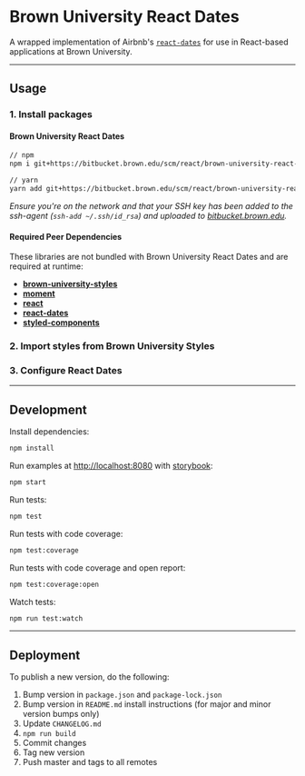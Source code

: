 # Brown University React Dates

A wrapped implementation of Airbnb's [`react-dates`](https://github.com/airbnb/react-dates) for use in React-based applications at Brown University.

---

## Usage

### 1. Install packages

#### Brown University React Dates

```sh
// npm
npm i git+https://bitbucket.brown.edu/scm/react/brown-university-react-dates.git#semver:^0.1

// yarn
yarn add git+https://bitbucket.brown.edu/scm/react/brown-university-react-dates.git#^0.1
```

_Ensure you're on the network and that your SSH key has been added to the ssh-agent (`ssh-add ~/.ssh/id_rsa`) and uploaded to [bitbucket.brown.edu](https://bitbucket.brown.edu/plugins/servlet/ssh/account/keys)._

#### Required Peer Dependencies

These libraries are not bundled with Brown University React Dates and are required at runtime:

- [**brown-university-styles**](https://bitbucket.brown.edu/projects/REACT/repos/brown-university-styles)
- [**moment**](https://www.npmjs.com/package/moment)
- [**react**](https://www.npmjs.com/package/react)
- [**react-dates**](https://www.npmjs.com/package/react-dates)
- [**styled-components**](https://www.npmjs.com/package/styled-components)

### 2. Import styles from Brown University Styles

### 3. Configure React Dates

---

## Development

Install dependencies:

```sh
npm install
```

Run examples at [http://localhost:8080](http://localhost:8080/) with [storybook](https://storybook.js.org/):

```sh
npm start
```

Run tests:

```sh
npm test
```

Run tests with code coverage:

```sh
npm test:coverage
```

Run tests with code coverage and open report:

```sh
npm test:coverage:open
```

Watch tests:

```sh
npm run test:watch
```

---

## Deployment

To publish a new version, do the following:

1. Bump version in `package.json` and `package-lock.json`
2. Bump version in `README.md` install instructions (for major and minor version bumps only)
3. Update `CHANGELOG.md`
4. `npm run build`
5. Commit changes
6. Tag new version
7. Push master and tags to all remotes
